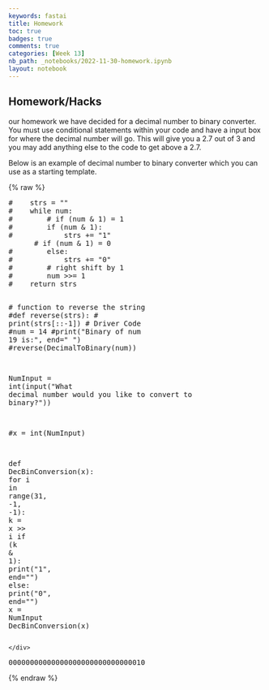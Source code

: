 ```yaml
---
keywords: fastai
title: Homework 
toc: true
badges: true
comments: true
categories: [Week 13]
nb_path: _notebooks/2022-11-30-homework.ipynb
layout: notebook
---
```


<!--
#################################################
### THIS FILE WAS AUTOGENERATED! DO NOT EDIT! ###
#################################################
# file to edit: _notebooks/2022-11-30-homework.ipynb
-->

<div class="container" id="notebook-container">
        
<div class="cell border-box-sizing text_cell rendered"><div class="inner_cell">
<div class="text_cell_render border-box-sizing rendered_html">
<h2 id="Homework/Hacks">Homework/Hacks<a class="anchor-link" href="#Homework/Hacks"> </a></h2><p>our homework we have decided for a decimal number to binary converter. You must use conditional statements within your code and have a input box for where the decimal number will go. This will give you a 2.7 out of 3 and you may add anything else to the code to get above a 2.7.</p>

</div>
</div>
</div>
<div class="cell border-box-sizing text_cell rendered"><div class="inner_cell">
<div class="text_cell_render border-box-sizing rendered_html">
<p>Below is an example of decimal number to binary converter which you can use as a starting template.</p>

</div>
</div>
</div>
    {% raw %}
    
<div class="cell border-box-sizing code_cell rendered">
<div class="input">

<div class="inner_cell">
    <div class="input_area">
<div class=" highlight hl-ipython3"><pre><span></span><span class="c1">#    strs = &quot;&quot;</span>
<span class="c1">#    while num:</span>
<span class="c1">#        # if (num &amp; 1) = 1</span>
<span class="c1">#        if (num &amp; 1):</span>
<span class="c1">#            strs += &quot;1&quot;</span>
      <span class="c1"># if (num &amp; 1) = 0</span>
<span class="c1">#        else:</span>
<span class="c1">#            strs += &quot;0&quot;</span>
<span class="c1">#        # right shift by 1</span>
<span class="c1">#        num &gt;&gt;= 1</span>
<span class="c1">#    return strs</span>
 
<span class="c1"># function to reverse the string</span>
<span class="c1">#def reverse(strs):</span>
<span class="c1">#    print(strs[::-1])</span>
<span class="c1"># Driver Code</span>
<span class="c1">#num = 14</span>
<span class="c1">#print(&quot;Binary of num 19 is:&quot;, end=&quot; &quot;)</span>
<span class="c1">#reverse(DecimalToBinary(num))</span>

<span class="n">NumInput</span> <span class="o">=</span> <span class="nb">int</span><span class="p">(</span><span class="nb">input</span><span class="p">(</span><span class="s2">&quot;What decimal number would you like to convert to binary?&quot;</span><span class="p">))</span>

<span class="c1">#x = int(NumInput)</span>

<span class="k">def</span> <span class="nf">DecBinConversion</span><span class="p">(</span><span class="n">x</span><span class="p">):</span>
    <span class="k">for</span> <span class="n">i</span> <span class="ow">in</span> <span class="nb">range</span><span class="p">(</span><span class="mi">31</span><span class="p">,</span> <span class="o">-</span><span class="mi">1</span><span class="p">,</span> <span class="o">-</span><span class="mi">1</span><span class="p">):</span>
        <span class="n">k</span> <span class="o">=</span> <span class="n">x</span> <span class="o">&gt;&gt;</span> <span class="n">i</span> 
        <span class="k">if</span> <span class="p">(</span><span class="n">k</span> <span class="o">&amp;</span> <span class="mi">1</span><span class="p">):</span>
            <span class="nb">print</span><span class="p">(</span><span class="s2">&quot;1&quot;</span><span class="p">,</span> <span class="n">end</span><span class="o">=</span><span class="s2">&quot;&quot;</span><span class="p">)</span>
        <span class="k">else</span><span class="p">:</span> 
            <span class="nb">print</span><span class="p">(</span><span class="s2">&quot;0&quot;</span><span class="p">,</span> <span class="n">end</span><span class="o">=</span><span class="s2">&quot;&quot;</span><span class="p">)</span>
<span class="n">x</span> <span class="o">=</span> <span class="n">NumInput</span>
<span class="n">DecBinConversion</span><span class="p">(</span><span class="n">x</span><span class="p">)</span>
</pre></div>

    </div>
</div>
</div>

<div class="output_wrapper">
<div class="output">

<div class="output_area">

<div class="output_subarea output_stream output_stdout output_text">
<pre>00000000000000000000000000000010</pre>
</div>
</div>

</div>
</div>

</div>
    {% endraw %}

</div>
 

